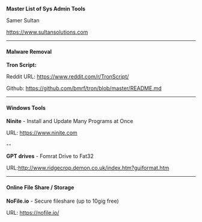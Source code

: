 **Master List of Sys Admin Tools**


Samer Sultan

https://www.sultansolutions.com


----
#### Malware Removal

**Tron Script:**

Reddit URL: https://www.reddit.com/r/TronScript/

Github: https://github.com/bmrf/tron/blob/master/README.md



----
#### Windows Tools

**Ninite**  - Install and Update Many Programs at Once

URL: https://www.ninite.com

--


**GPT drives** - Fomrat Drive to Fat32 

URL:http://www.ridgecrop.demon.co.uk/index.htm?guiformat.htm


----
#### Online File Share / Storage

**NoFile.io** - Secure fileshare (up to 10gig free)

URL: https://nofile.io/

